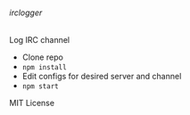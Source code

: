 ###### irclogger

Log IRC channel

* Clone repo
* `npm install`
* Edit configs for desired server and channel
* `npm start`

MIT License